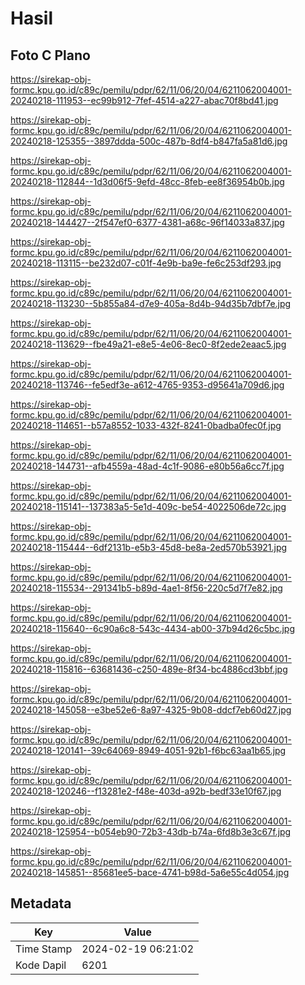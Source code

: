 # Hasil

## Foto C Plano

https://sirekap-obj-formc.kpu.go.id/c89c/pemilu/pdpr/62/11/06/20/04/6211062004001-20240218-111953--ec99b912-7fef-4514-a227-abac70f8bd41.jpg

https://sirekap-obj-formc.kpu.go.id/c89c/pemilu/pdpr/62/11/06/20/04/6211062004001-20240218-125355--3897ddda-500c-487b-8df4-b847fa5a81d6.jpg

https://sirekap-obj-formc.kpu.go.id/c89c/pemilu/pdpr/62/11/06/20/04/6211062004001-20240218-112844--1d3d06f5-9efd-48cc-8feb-ee8f36954b0b.jpg

https://sirekap-obj-formc.kpu.go.id/c89c/pemilu/pdpr/62/11/06/20/04/6211062004001-20240218-144427--2f547ef0-6377-4381-a68c-96f14033a837.jpg

https://sirekap-obj-formc.kpu.go.id/c89c/pemilu/pdpr/62/11/06/20/04/6211062004001-20240218-113115--be232d07-c01f-4e9b-ba9e-fe6c253df293.jpg

https://sirekap-obj-formc.kpu.go.id/c89c/pemilu/pdpr/62/11/06/20/04/6211062004001-20240218-113230--5b855a84-d7e9-405a-8d4b-94d35b7dbf7e.jpg

https://sirekap-obj-formc.kpu.go.id/c89c/pemilu/pdpr/62/11/06/20/04/6211062004001-20240218-113629--fbe49a21-e8e5-4e06-8ec0-8f2ede2eaac5.jpg

https://sirekap-obj-formc.kpu.go.id/c89c/pemilu/pdpr/62/11/06/20/04/6211062004001-20240218-113746--fe5edf3e-a612-4765-9353-d95641a709d6.jpg

https://sirekap-obj-formc.kpu.go.id/c89c/pemilu/pdpr/62/11/06/20/04/6211062004001-20240218-114651--b57a8552-1033-432f-8241-0badba0fec0f.jpg

https://sirekap-obj-formc.kpu.go.id/c89c/pemilu/pdpr/62/11/06/20/04/6211062004001-20240218-144731--afb4559a-48ad-4c1f-9086-e80b56a6cc7f.jpg

https://sirekap-obj-formc.kpu.go.id/c89c/pemilu/pdpr/62/11/06/20/04/6211062004001-20240218-115141--137383a5-5e1d-409c-be54-4022506de72c.jpg

https://sirekap-obj-formc.kpu.go.id/c89c/pemilu/pdpr/62/11/06/20/04/6211062004001-20240218-115444--6df2131b-e5b3-45d8-be8a-2ed570b53921.jpg

https://sirekap-obj-formc.kpu.go.id/c89c/pemilu/pdpr/62/11/06/20/04/6211062004001-20240218-115534--291341b5-b89d-4ae1-8f56-220c5d7f7e82.jpg

https://sirekap-obj-formc.kpu.go.id/c89c/pemilu/pdpr/62/11/06/20/04/6211062004001-20240218-115640--6c90a6c8-543c-4434-ab00-37b94d26c5bc.jpg

https://sirekap-obj-formc.kpu.go.id/c89c/pemilu/pdpr/62/11/06/20/04/6211062004001-20240218-115816--63681436-c250-489e-8f34-bc4886cd3bbf.jpg

https://sirekap-obj-formc.kpu.go.id/c89c/pemilu/pdpr/62/11/06/20/04/6211062004001-20240218-145058--e3be52e6-8a97-4325-9b08-ddcf7eb60d27.jpg

https://sirekap-obj-formc.kpu.go.id/c89c/pemilu/pdpr/62/11/06/20/04/6211062004001-20240218-120141--39c64069-8949-4051-92b1-f6bc63aa1b65.jpg

https://sirekap-obj-formc.kpu.go.id/c89c/pemilu/pdpr/62/11/06/20/04/6211062004001-20240218-120246--f13281e2-f48e-403d-a92b-bedf33e10f67.jpg

https://sirekap-obj-formc.kpu.go.id/c89c/pemilu/pdpr/62/11/06/20/04/6211062004001-20240218-125954--b054eb90-72b3-43db-b74a-6fd8b3e3c67f.jpg

https://sirekap-obj-formc.kpu.go.id/c89c/pemilu/pdpr/62/11/06/20/04/6211062004001-20240218-145851--85681ee5-bace-4741-b98d-5a6e55c4d054.jpg


## Metadata

| Key        | Value               |
| ---------- | ------------------- |
| Time Stamp | 2024-02-19 06:21:02 |
| Kode Dapil | 6201                |



